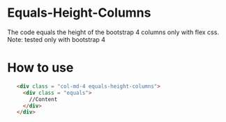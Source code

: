 # Equals-Height-Columns

The code equals the height of the bootstrap 4 columns only with flex css.
Note: tested only with bootstrap 4

# How to use

```html
   <div class = "col-md-4 equals-height-columns">
     <div class = "equals">
       //Content
     </div>
   </div>
```
